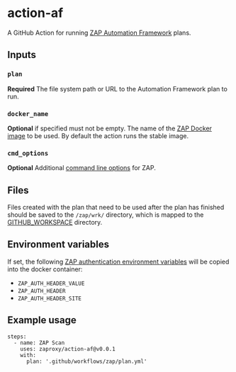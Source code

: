 # action-af
A GitHub Action for running [ZAP Automation Framework](https://www.zaproxy.org/docs/automate/automation-framework/) plans.

## Inputs

### `plan`

**Required** The file system path or URL to the Automation Framework plan to run.

### `docker_name`

**Optional** if specified must not be empty. The name of the [ZAP Docker image](https://www.zaproxy.org/docs/docker/about/#install-instructions) to be used. By default the action runs the stable image.

### `cmd_options`

**Optional** Additional [command line options](https://www.zaproxy.org/docs/desktop/cmdline/) for ZAP.

## Files

Files created with the plan that need to be used after the plan has finished should be saved to the `/zap/wrk/` directory, which is mapped to the [GITHUB_WORKSPACE](https://docs.github.com/en/actions/learn-github-actions/variables) directory.

## Environment variables

If set, the following [ZAP authentication environment variables](https://www.zaproxy.org/docs/authentication/handling-auth-yourself/#authentication-env-vars)
will be copied into the docker container:

- `ZAP_AUTH_HEADER_VALUE`
- `ZAP_AUTH_HEADER`
- `ZAP_AUTH_HEADER_SITE`

## Example usage

```
steps:
  - name: ZAP Scan
    uses: zaproxy/action-af@v0.0.1
    with:
      plan: '.github/workflows/zap/plan.yml'
```
